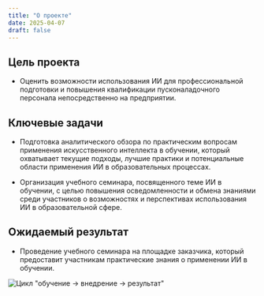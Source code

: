 ```yaml
---
title: "О проекте"
date: 2025-04-07
draft: false
---
```


## Цель проекта  
- Оценить возможности использования ИИ для профессиональной подготовки и повышения квалификации пусконаладочного персонала непосредственно на предприятии.  

## Ключевые задачи  
- Подготовка аналитического обзора по практическим вопросам применения искусственного интеллекта в обучении, который охватывает текущие подходы, лучшие практики и потенциальные области применения ИИ в образовательных процессах.

- Организация учебного семинара, посвященного теме ИИ в обучении, с целью повышения осведомленности и обмена знаниями среди участников о возможностях и перспективах использования ИИ в образовательной сфере.

## Ожидаемый результат
- Проведение учебного семинара на площадке заказчика, который предоставит участникам практические знания о применении ИИ в обучении. 

![Цикл "обучение → внедрение → результат"](/images/cicl.png)  
